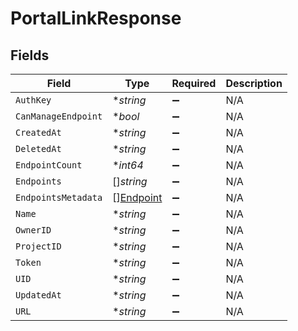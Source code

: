 # PortalLinkResponse


## Fields

| Field                       | Type                        | Required                    | Description                 |
| --------------------------- | --------------------------- | --------------------------- | --------------------------- |
| `AuthKey`                   | **string*                   | :heavy_minus_sign:          | N/A                         |
| `CanManageEndpoint`         | **bool*                     | :heavy_minus_sign:          | N/A                         |
| `CreatedAt`                 | **string*                   | :heavy_minus_sign:          | N/A                         |
| `DeletedAt`                 | **string*                   | :heavy_minus_sign:          | N/A                         |
| `EndpointCount`             | **int64*                    | :heavy_minus_sign:          | N/A                         |
| `Endpoints`                 | []*string*                  | :heavy_minus_sign:          | N/A                         |
| `EndpointsMetadata`         | [][Endpoint](./endpoint.md) | :heavy_minus_sign:          | N/A                         |
| `Name`                      | **string*                   | :heavy_minus_sign:          | N/A                         |
| `OwnerID`                   | **string*                   | :heavy_minus_sign:          | N/A                         |
| `ProjectID`                 | **string*                   | :heavy_minus_sign:          | N/A                         |
| `Token`                     | **string*                   | :heavy_minus_sign:          | N/A                         |
| `UID`                       | **string*                   | :heavy_minus_sign:          | N/A                         |
| `UpdatedAt`                 | **string*                   | :heavy_minus_sign:          | N/A                         |
| `URL`                       | **string*                   | :heavy_minus_sign:          | N/A                         |